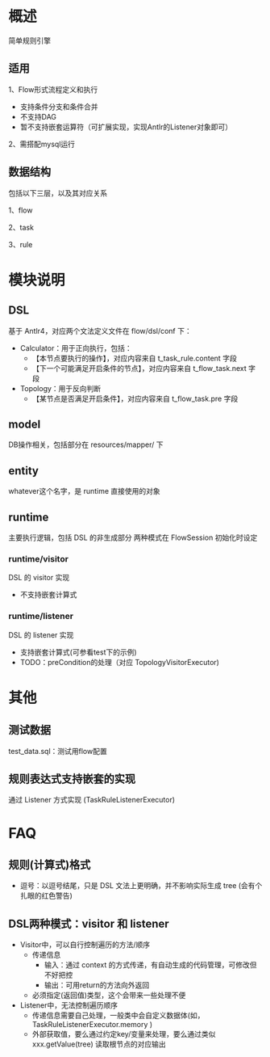 # 概述
简单规则引擎

## 适用
1、Flow形式流程定义和执行
* 支持条件分支和条件合并
* 不支持DAG
* 暂不支持嵌套运算符（可扩展实现，实现Antlr的Listener对象即可）

2、需搭配mysql运行

## 数据结构
包括以下三层，以及其对应关系

1、flow

2、task

3、rule

# 模块说明
## DSL
基于 Antlr4，对应两个文法定义文件在 flow/dsl/conf 下：
* Calculator：用于正向执行，包括：
    * 【本节点要执行的操作】，对应内容来自 t_task_rule.content 字段
    * 【下一个可能满足开启条件的节点】，对应内容来自 t_flow_task.next 字段
* Topology：用于反向判断
    * 【某节点是否满足开启条件】，对应内容来自 t_flow_task.pre 字段

## model
DB操作相关，包括部分在 resources/mapper/ 下

## entity
whatever这个名字，是 runtime 直接使用的对象

## runtime
主要执行逻辑，包括 DSL 的非生成部分
两种模式在 FlowSession 初始化时设定

### runtime/visitor
DSL 的 visitor 实现
* 不支持嵌套计算式
### runtime/listener
DSL 的 listener 实现
* 支持嵌套计算式(可参看test下的示例)
* TODO：preCondition的处理（对应 TopologyVisitorExecutor)

# 其他
## 测试数据
test_data.sql：测试用flow配置

## 规则表达式支持嵌套的实现

通过 Listener 方式实现 (TaskRuleListenerExecutor)


# FAQ
## 规则(计算式)格式

* 逗号：以逗号结尾，只是 DSL 文法上更明确，并不影响实际生成 tree (会有个扎眼的红色警告)

## DSL两种模式：visitor 和 listener

* Visitor中，可以自行控制遍历的方法/顺序
    * 传递信息
        * 输入：通过 context 的方式传递，有自动生成的代码管理，可修改但不好把控
        * 输出：可用return的方法向外返回
    * 必须指定(返回值)类型，这个会带来一些处理不便
* Listener中，无法控制遍历顺序
    * 传递信息需要自己处理，一般类中会自定义数据体(如，TaskRuleListenerExecutor.memory )
    * 外部获取值，要么通过约定key/变量来处理，要么通过类似 xxx.getValue(tree) 读取根节点的对应输出